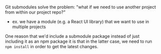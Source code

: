 
Git submodules solve the problem: "what if we need to use another project from within our project repo?"
- ex. we have a module (e.g. a React UI library) that we want to use in multiple projects

One reason that we'd include a submodule package instead of just including it as an npm package it is that in the latter case, we need to run `npm install` in order to get the latest changes.